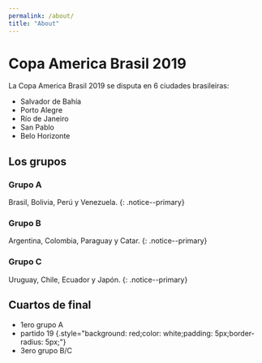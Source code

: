```yaml
---
permalink: /about/
title: "About"
---
```


# Copa America Brasil 2019

La Copa America Brasil 2019 se disputa en 6 ciudades brasileiras: 

- Salvador de Bahía
- Porto Alegre
- Río de Janeiro
- San Pablo
- Belo Horizonte

## Los grupos

### Grupo A

Brasil, Bolivia, Perú y Venezuela.
{: .notice--primary}

### Grupo B

Argentina, Colombia, Paraguay y Catar.
{: .notice--primary}

### Grupo C

Uruguay, Chile, Ecuador y Japón.
{: .notice--primary}

## Cuartos de final

<style>
  .partido {
    background: red;
    color: white;
    padding: 5px;
    border-radius: 5px;
  }
</style>

 - 1ero grupo A
 - partido 19 {.style="background: red;color: white;padding: 5px;border-radius: 5px;"}
 - 3ero grupo B/C
   
